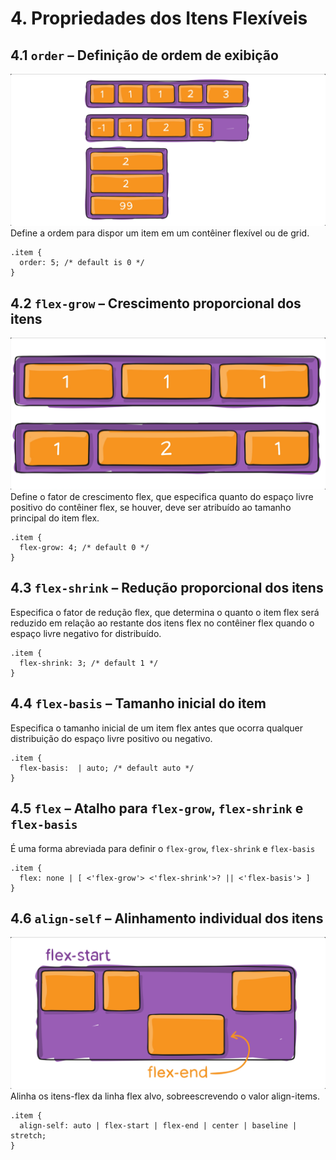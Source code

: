 # **4. Propriedades dos Itens Flexíveis**

## **4.1 `order`** – Definição de ordem de exibição
![<Representação do order>](<../imgs/order-img.png>)
Define a ordem para dispor um item em um contêiner flexível ou de grid.
```
.item {
  order: 5; /* default is 0 */
}
```

## **4.2 `flex-grow`** – Crescimento proporcional dos itens
![<Representação do flex-grow>](<../imgs/flex-grow-img.png>)
Define o fator de crescimento flex, que especifica quanto do espaço livre positivo do contêiner flex, se houver, deve ser atribuído ao tamanho principal do item flex.

```
.item {
  flex-grow: 4; /* default 0 */
}
```




## **4.3 `flex-shrink`** – Redução proporcional dos itens
Especifica o fator de redução flex, que determina o quanto o item flex será reduzido em relação ao restante dos itens flex no contêiner flex quando o espaço livre negativo for distribuído.

```
.item {
  flex-shrink: 3; /* default 1 */
}
```

## **4.4 `flex-basis`** – Tamanho inicial do item
Especifica o tamanho inicial de um item flex antes que ocorra qualquer distribuição do espaço livre positivo ou negativo.

```
.item {
  flex-basis:  | auto; /* default auto */
}
```

## **4.5 `flex`** – Atalho para `flex-grow`, `flex-shrink` e `flex-basis`
É uma forma abreviada para definir o `flex-grow`, `flex-shrink` e `flex-basis`

```
.item {
  flex: none | [ <'flex-grow'> <'flex-shrink'>? || <'flex-basis'> ]
}
```

## **4.6 `align-self`** – Alinhamento individual dos itens
![<Representação do align-self>](<../imgs/align-self-img.png>)
Alinha os itens-flex da linha flex alvo, sobreescrevendo o valor align-items.

```
.item {
  align-self: auto | flex-start | flex-end | center | baseline | stretch;
}
```